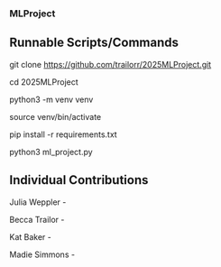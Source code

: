 ### MLProject

## Runnable Scripts/Commands

git clone https://github.com/trailorr/2025MLProject.git

cd 2025MLProject

python3 -m venv venv

source venv/bin/activate

pip install -r requirements.txt

python3 ml_project.py

## Individual Contributions

Julia Weppler - 

Becca Trailor -

Kat Baker -

Madie Simmons -
